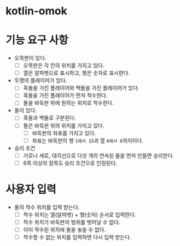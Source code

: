 # kotlin-omok

# 기능 요구 사항

- 오목판이 있다.
    - [ ] 오목판은 각 칸의 위치를 가지고 있다.
    - [ ] 열은 알파벳으로 표시하고, 행은 숫자로 표시한다.
- 두명의 플레이어가 있다.
    - [ ] 흑돌을 가진 플레이어와 백돌을 가진 플레이어가 있다.
    - [ ] 흑돌을 가진 플레이어가 먼저 착수한다.
    - [ ] 돌을 바둑판 위에 원하는 위치로 착수한다.
- 돌이 있다.
    - [ ] 흑돌과 백돌로 구분된다.
    - [ ] 돌은 바둑판 위의 위치를 가지고 있다.
        - [ ] 바둑판의 좌표를 가지고 있다.
        - [ ] 좌표는 바둑판의 행 `1에서 15`과 열 `A에서 O`까지이다.
- 승리 조건
    - [ ] 가로나 세로, 대각선으로 다섯 개의 연속된 돌을 먼저 만들면 승리한다.
    - [ ] 6목 이상의 장목도 승리 조건으로 인정된다.

# 사용자 입력

- 돌의 착수 위치를 입력 받는다.
    - [ ] 착수 위치는 열(알파벳) + 행(숫자) 순서로 입력한다.
    - [ ] 착수 위치가 바둑판의 범위를 벗어날 수 없다.
    - [ ] 이미 착수된 위치에 돌을 놓을 수 없다.
    - [ ] 착수할 수 없는 위치를 입력하면 다시 입력 받는다.
